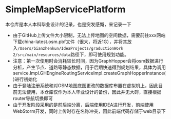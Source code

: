 # SimpleMapServicePlatform

本仓库是本人本科毕业设计的记录，也是突发感慨，来记录一下

- 由于GitHub上传文件大小限制，无法上传地图的空间数据，需要前往xxx网站下载china-latest.osm.pbf文件（很大，将近1G），并将其放入`/Users/bianzhenkun/IdeaProjects/graductionWork 2/src/main/resources/data`路径下，即可使用规划功能。
- 注意：第一次使用时会消耗较长时间，因为GraphHopper会将osm数据进行分析，产生节点、道路等静态数据，用于后期快速得到规划结果，具体为调用service.Impl.GHEngineRoutingServiceImpl.createGraphHopperInstance()进行初始化
- 由于登陆注册系统和对OSM地图底图更改的数据库布置在虚拟机上，因此目前无法使用，本仓库仅作为本人毕业设计的备份，因此并无大碍，直接根据router导航切换即可
- 由于开发阶段采用的是前后端分离，后端使用IDEA进行开发，前端使用WebStorm开发，同时上传时存在名称冲突，因此前端代码存储于web目录下

